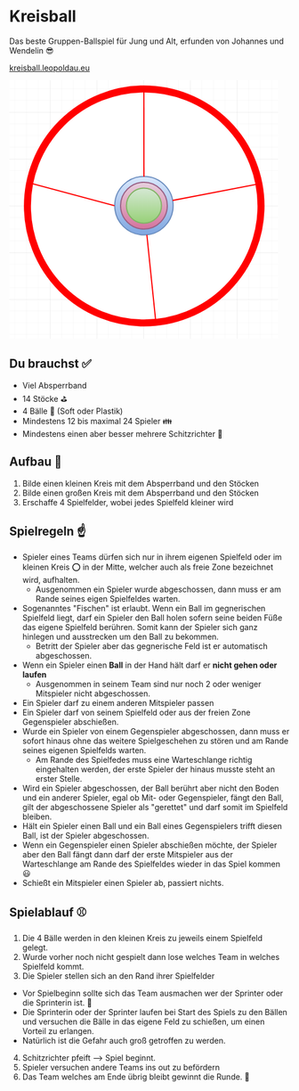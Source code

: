 # Kreisball
Das beste Gruppen-Ballspiel für Jung und Alt, erfunden von Johannes und Wendelin :sunglasses:

[kreisball.leopoldau.eu](http://kreisball.leopoldau.eu/)

![kreisball logo][logo]

## Du brauchst :white_check_mark:
* Viel Absperrband
* 14 Stöcke :golf:
* 4 Bälle :tennis: (Soft oder Plastik)
* Mindestens 12 bis maximal 24 Spieler :family:
* Mindestens einen aber besser mehrere Schitzrichter :cop:

## Aufbau :wrench:
1.  Bilde einen kleinen Kreis mit dem Absperrband und den Stöcken
2. Bilde einen großen Kreis mit dem Absperrband und den Stöcken
3. Erschaffe 4 Spielfelder, wobei jedes Spielfeld kleiner wird

## Spielregeln :point_up:
* Spieler eines Teams dürfen sich nur in ihrem eigenen Spielfeld oder im kleinen Kreis :o: in der Mitte, welcher auch als freie Zone bezeichnet wird, aufhalten.
  * Ausgenommen ein Spieler wurde abgeschossen, dann muss er am Rande seines eigen Spielfeldes warten.
* Sogenanntes "Fischen" ist erlaubt. Wenn ein Ball im gegnerischen Spielfeld liegt, darf ein Spieler den Ball holen sofern seine beiden Füße das eigene Spielfeld berühren. Somit kann der Spieler sich ganz hinlegen und ausstrecken um den Ball zu bekommen.
  * Betritt der Spieler aber das gegnerische Feld ist er automatisch abgeschossen.
* Wenn ein Spieler einen **Ball** in der Hand hält darf er **nicht gehen oder laufen**
  * Ausgenommen in seinem Team sind nur noch 2 oder weniger Mitspieler nicht abgeschossen.
* Ein Spieler darf zu einem anderen Mitspieler passen
* Ein Spieler darf von seinem Spielfeld oder aus der freien Zone Gegenspieler abschießen.
* Wurde ein Spieler von einem Gegenspieler abgeschossen, dann muss er sofort hinaus ohne das weitere Spielgeschehen zu stören und am Rande seines eigenen Spielfelds warten.
  * Am Rande des Spielfedes muss eine Warteschlange richtig eingehalten werden, der erste Spieler der hinaus musste steht an erster Stelle.
* Wird ein Spieler abgeschossen, der Ball berührt aber nicht den Boden und ein anderer Spieler, egal ob Mit- oder Gegenspieler, fängt den Ball, gilt der abgeschossene Spieler als "gerettet" und darf somit im Spielfeld bleiben.
* Hält ein Spieler einen Ball und ein Ball eines Gegenspielers trifft diesen Ball, ist der Spieler abgeschossen.
* Wenn ein Gegenspieler einen Spieler abschießen möchte, der Spieler aber den Ball fängt dann darf der erste Mitspieler aus der Warteschlange am Rande des Spielfeldes wieder in das Spiel kommen :smiley:
* Schießt ein Mitspieler einen Spieler ab, passiert nichts.

## Spielablauf :baseball:
1.  Die 4 Bälle werden in den kleinen Kreis zu jeweils einem Spielfeld gelegt.
2. Wurde vorher noch nicht gespielt dann lose welches Team in welches Spielfeld kommt.
3. Die Spieler stellen sich an den Rand ihrer Spielfelder
  * Vor Spielbeginn sollte sich das Team ausmachen wer der Sprinter oder die Sprinterin ist. :running:
  * Die Sprinterin oder der Sprinter laufen bei Start des Spiels zu den Bällen und versuchen die Bälle in das eigene Feld zu schießen, um einen Vorteil zu erlangen.
  * Natürlich ist die Gefahr auch groß getroffen zu werden.
4. Schitzrichter pfeift --> Spiel beginnt.
5. Spieler versuchen andere Teams ins out zu befördern
6. Das Team welches am Ende übrig bleibt gewinnt die Runde. :crown:

[logo]: https://github.com/masterwendu/kreisball/raw/master/logo.png "Logo Kreisball"
